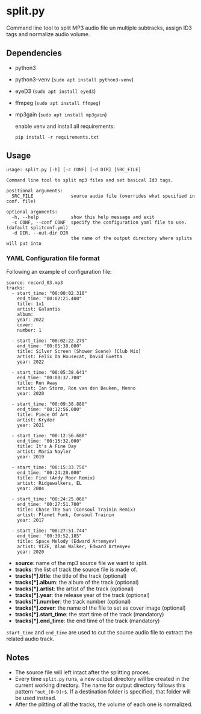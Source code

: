 # split.py
Command line tool to split MP3 audio file un multiple subtracks, assign ID3 tags and normalize audio volume.

## Dependencies
- python3
- python3-venv (`sudo apt install python3-venv`)
- eyeD3 (`sudo apt install eyed3`)
- ffmpeg (`sudo apt install ffmpeg`)
- mp3gain (`sudo apt install mp3gain`)

  enable venv and install all requirements:
  ```
  pip install -r requirements.txt
  ```

## Usage
```
usage: split.py [-h] [-c CONF] [-d DIR] [SRC_FILE]

Command line tool to split mp3 files and set basical Id3 tags.

positional arguments:
  SRC_FILE              source audio file (overrides what specified in conf. file)

optional arguments:
  -h, --help            show this help message and exit
  -c CONF, --conf CONF  specify the configuration yaml file to use. (dafault splitconf.yml)
  -d DIR, --out-dir DIR
                        the name of the output directory where splits will put into
```
### YAML Configuration file format
Following an example of configuration file:
```
source: record_03.mp3
tracks:
  - start_time: "00:00:02.310"
    end_time: "00:02:21.400"
    title: 1x1
    artist: Galantis
    album:
    year: 2022
    cover:
    number: 1

  - start_time: "00:02:22.279"
    end_time: "00:05:38.000"
    title: Silver Screen (Shower Scene) [Club Mix]
    artist: Felix Da Housecat, David Guetta
    year: 2022

  - start_time: "00:05:38.641"
    end_time: "00:08:37.700"
    title: Run Away
    artist: Ian Storm, Ron van den Beuken, Menno
    year: 2020

  - start_time: "00:09:38.880"
    end_time: "00:12:56.000"
    title: Piece Of Art
    artist: Kryder
    year: 2021

  - start_time: "00:12:56.680"
    end_time: "00:15:32.000"
    title: It's A Fine Day
    artist: Maria Nayler
    year: 2019

  - start_time: "00:15:33.750"
    end_time: "00:24:20.000"
    title: Find (Andy Moor Remix)
    artist: Ridgewalkers, EL
    year: 2004

  - start_time: "00:24:25.068"
    end_time: "00:27:51.700"
    title: Chase The Sun (Consoul Trainin Remix)
    artist: Planet Funk, Consoul Trainin
    year: 2017

  - start_time: "00:27:51.744"
    end_time: "00:30:52.185"
    title: Space Melody (Edward Artemyev)
    artist: VIZE, Alan Walker, Edward Artemyev
    year: 2020
```
* __source__: name of the mp3 source file we want to split.
* __tracks__: the list of track the source file is made of.
* __tracks[*].title__: the title of the track (optional)
* __tracks[*].album__: the album of the track (optional)
* __tracks[*].artist__: the artist of the track (optional)
* __tracks[*].year__: the release year of the track (optional)
* __tracks[*].number__: the track number (optional)
* __tracks[*].cover__: the name of the file to set as cover image (optional)
* __tracks[*].start_time__: the start time of the track (mandatory)
* __tracks[*].end_time__: the end time of the track (mandatory)

`start_time` and `end_time` are used to cut the source audio file to extract the related audio track.

## Notes
- The source file will left intact after the splitting proces.
- Every time `split.py` runs, a new output directory will be created in the current working directory. The name for output directory follows this pattern `^out_[0-9]+$`. If a destination folder is specified, that folder will be used instead.
- After the plitting of all the tracks, the volume of each one is normalized.
